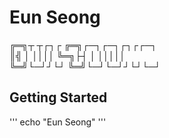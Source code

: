 # Eun Seong

╔═╗┬ ┬┌┐┌  ╔═╗┌─┐┌─┐┌┐┌┌─┐  
║╣   │ ││││  ╚═╗├┤ │ │││││  
╚═╝└─┘┘└┘  ╚═╝└─┘└─┘┘└┘└─┘  


## Getting Started

'''
echo "Eun Seong"
'''
